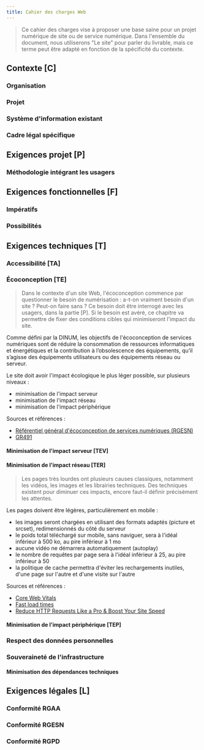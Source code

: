 ```yaml
---
title: Cahier des charges Web
---
```


> Ce cahier des charges vise à proposer une base saine pour un projet numérique de site ou de service numérique. Dans l'ensemble du document, nous utiliserons "Le site" pour parler du livrable, mais ce terme peut être adapté en fonction de la spécificité du contexte.

## Contexte [C]

### Organisation

### Projet

### Système d'information existant

### Cadre légal spécifique

## Exigences projet [P]

### Méthodologie intégrant les usagers
 
## Exigences fonctionnelles [F]

### Impératifs

### Possibilités
## Exigences techniques [T]
### Accessibilité [TA]

### Écoconception [TE]

> Dans le contexte d'un site Web, l'écoconception commence par questionner le besoin de numérisation : a-t-on vraiment besoin d'un site ? Peut-on faire sans ? Ce besoin doit être interrogé avec les usagers, dans la partie [P]. Si le besoin est avéré, ce chapitre va permettre de fixer des conditions cibles qui minimiseront l'impact du site.

Comme défini par la DINUM, les objectifs de l'écoconception de services numériques sont de réduire la consommation de ressources informatiques et énergétiques et la contribution à l’obsolescence des équipements, qu’il s’agisse des équipements utilisateurs ou des équipements réseau ou serveur. 

Le site doit avoir l'impact écologique le plus léger possible, sur plusieurs niveaux :
- minimisation de l'impact serveur
- minimisation de l'impact réseau
- minimisation de l'impact périphérique

Sources et références :
- [Référentiel général d'écoconception de services numériques (RGESN)](https://ecoresponsable.numerique.gouv.fr/publications/referentiel-general-ecoconception/)
- [GR491](https://gr491.isit-europe.org/)

#### Minimisation de l'impact serveur [TEV]

#### Minimisation de l'impact réseau [TER]
> Les pages très lourdes ont plusieurs causes classiques, notamment les vidéos, les images et les librairies techniques. Des techniques existent pour diminuer ces impacts, encore faut-il définir précisément les attentes.

Les pages doivent être légères, particulièrement en mobile :
- les images seront chargées en utilisant des formats adaptés (picture et srcset), redimensionnés du côté du serveur
- le poids total téléchargé sur mobile, sans naviguer, sera à l'idéal inférieur à 500 ko, au pire inférieur à 1 mo
- aucune vidéo ne démarrera automatiquement (autoplay) 
- le nombre de requêtes par page sera à l'idéal inférieur à 25, au pire inférieur à 50
- la politique de cache permettra d'éviter les rechargements inutiles, d'une page sur l'autre et d'une visite sur l'autre

Sources et références :
- [Core Web Vitals](https://web.dev/learn-core-web-vitals/)
- [Fast load times](https://web.dev/fast/)
- [Reduce HTTP Requests Like a Pro & Boost Your Site Speed](https://www.titangrowth.com/blog/reduce-http-requests-like-a-pro-120/)
#### Minimisation de l'impact périphérique [TEP]


### Respect des données personnelles

### Souveraineté de l'infrastructure

#### Minimisation des dépendances techniques

## Exigences légales [L]

### Conformité RGAA

### Conformité RGESN

### Conformité RGPD